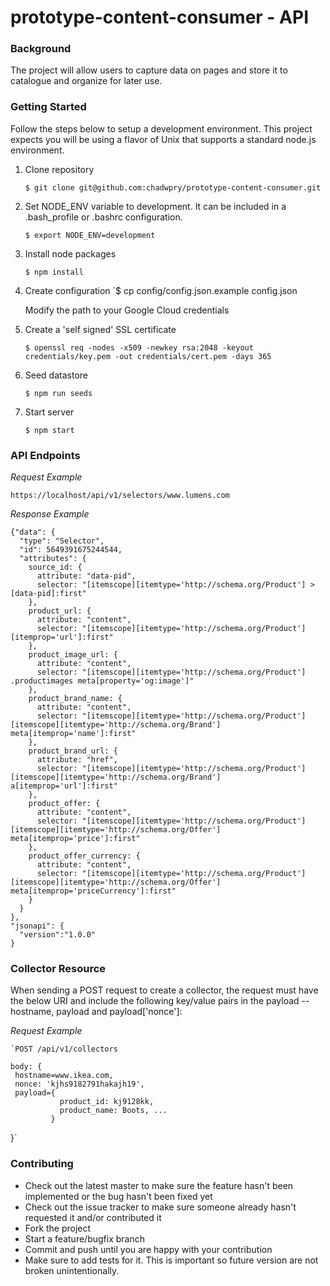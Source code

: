 # prototype-content-consumer - API


### Background

The project will allow users to capture data on pages and store it to catalogue and organize for later use.

### Getting Started

Follow the steps below to setup a development environment. This project
expects you will be using a flavor of Unix that supports a standard node.js
environment.

1. Clone repository

    `$ git clone git@github.com:chadwpry/prototype-content-consumer.git`

2. Set NODE_ENV variable to development. It can be included in a .bash_profile or .bashrc configuration.

    `$ export NODE_ENV=development`

3. Install node packages

    `$ npm install`

4. Create configuration
    `$ cp config/config.json.example config.json

    Modify the path to your Google Cloud credentials

5. Create a 'self signed' SSL certificate

    `$ openssl req -nodes -x509 -newkey rsa:2048 -keyout credentials/key.pem -out credentials/cert.pem -days 365`

6. Seed datastore

    `$ npm run seeds`

7. Start server

    `$ npm start`


### API Endpoints

*Request Example*

    https://localhost/api/v1/selectors/www.lumens.com

*Response Example*

    {"data": {
      "type": "Selector",
      "id": 5649391675244544,
      "attributes": {
        source_id: {
          attribute: "data-pid",
          selector: "[itemscope][itemtype='http://schema.org/Product'] > [data-pid]:first"
        },
        product_url: {
          attribute: "content",
          selector: "[itemscope][itemtype='http://schema.org/Product'] [itemprop='url']:first"
        },
        product_image_url: {
          attribute: "content",
          selector: "[itemscope][itemtype='http://schema.org/Product'] .productimages meta[property='og:image']"
        },
        product_brand_name: {
          attribute: "content",
          selector: "[itemscope][itemtype='http://schema.org/Product'] [itemscope][itemtype='http://schema.org/Brand'] meta[itemprop='name']:first"
        },
        product_brand_url: {
          attribute: "href",
          selector: "[itemscope][itemtype='http://schema.org/Product'] [itemscope][itemtype='http://schema.org/Brand'] a[itemprop='url']:first"
        },
        product_offer: {
          attribute: "content",
          selector: "[itemscope][itemtype='http://schema.org/Product'] [itemscope][itemtype='http://schema.org/Offer'] meta[itemprop='price']:first"
        },
        product_offer_currency: {
          attribute: "content",
          selector: "[itemscope][itemtype='http://schema.org/Product'] [itemscope][itemtype='http://schema.org/Offer'] meta[itemprop='priceCurrency']:first"
        }
      }
    },
    "jsonapi": {
      "version":"1.0.0"
    }

### Collector Resource

When sending a POST request to create a collector, the request must have the below URI and include the following key/value pairs in the payload -- hostname, payload and payload['nonce']:

*Request Example*

    `POST /api/v1/collectors

    body: {
     hostname=www.ikea.com,
     nonce: 'kjhs9182791hakajh19',
     payload={
               product_id: kj9128kk,
               product_name: Boots, ...
             }
   }`


### Contributing

* Check out the latest master to make sure the feature hasn't been implemented or the bug hasn't been fixed yet
* Check out the issue tracker to make sure someone already hasn't requested it and/or contributed it
* Fork the project
* Start a feature/bugfix branch
* Commit and push until you are happy with your contribution
* Make sure to add tests for it. This is important so future version are not broken unintentionally.
